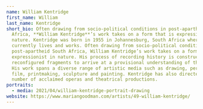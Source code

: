 ```yaml
---
name: William Kentridge
first_name: William
last_name: Kentridge
short_bio: Often drawing from socio-political conditions in post-apartheid South
  Africa, **William Kentridge**’s work takes on a form that is expressionist in
  nature. Kentridge was born in 1955 in Johannesburg, South Africa where he
  currently lives and works. Often drawing from socio-political conditions in
  post-apartheid South Africa, William Kentridge’s work takes on a form that is
  expressionist in nature. His process of recording history is constructed from
  reconfigured fragments to arrive at a provisional understanding of the past.
  His work spans a diverse range of artistic media such as drawing, performance,
  film, printmaking, sculpture and painting. Kentridge has also directed a
  number of acclaimed operas and theatrical productions.
portraits:
  - media: 2021/04/william-kentridge-portrait-drawing
website: https://www.mariangoodman.com/artists/49-william-kentridge/
---
```

